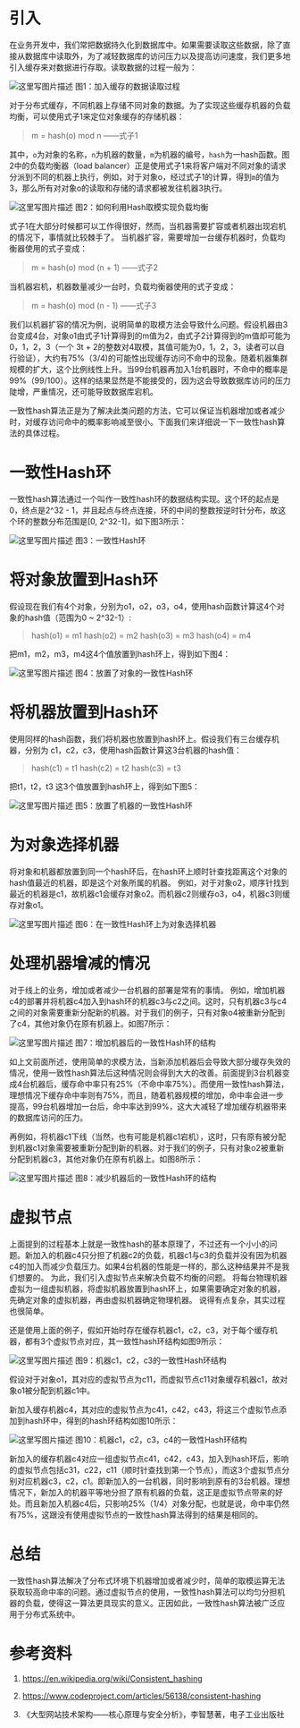 # 引入

在业务开发中，我们常把数据持久化到数据库中。如果需要读取这些数据，除了直接从数据库中读取外，为了减轻数据库的访问压力以及提高访问速度，我们更多地引入缓存来对数据进行存取。读取数据的过程一般为：

![这里写图片描述](http://img.blog.csdn.net/20170123084346849?watermark/2/text/aHR0cDovL2Jsb2cuY3Nkbi5uZXQvbGloYW8yMQ==/font/5a6L5L2T/fontsize/400/fill/I0JBQkFCMA==/dissolve/70/gravity/SouthEast)
图1：加入缓存的数据读取过程


对于分布式缓存，不同机器上存储不同对象的数据。为了实现这些缓存机器的负载均衡，可以使用式子1来定位对象缓存的存储机器：

> m = hash(o) mod n    ——式子1

其中，`o`为对象的名称，`n`为机器的数量，`m`为机器的编号，`hash`为一hash函数。图2中的负载均衡器（load balancer）正是使用式子1来将客户端对不同对象的请求分派到不同的机器上执行，例如，对于对象o，经过式子1的计算，得到`m`的值为3，那么所有对对象o的读取和存储的请求都被发往机器3执行。

![这里写图片描述](http://img.blog.csdn.net/20170108001037193?watermark/2/text/aHR0cDovL2Jsb2cuY3Nkbi5uZXQvbGloYW8yMQ==/font/5a6L5L2T/fontsize/400/fill/I0JBQkFCMA==/dissolve/70/gravity/SouthEast)
图2：如何利用Hash取模实现负载均衡

式子1在大部分时候都可以工作得很好，然而，当机器需要扩容或者机器出现宕机的情况下，事情就比较棘手了。
当机器扩容，需要增加一台缓存机器时，负载均衡器使用的式子变成：
> m = hash(o) mod (n + 1)    ——式子2

当机器宕机，机器数量减少一台时，负载均衡器使用的式子变成：
> m = hash(o) mod (n - 1)    ——式子3

我们以机器扩容的情况为例，说明简单的取模方法会导致什么问题。假设机器由3台变成4台，对象o1由式子1计算得到的m值为2，由式子2计算得到的m值却可能为0，1，2，3（一个 3t + 2的整数对4取模，其值可能为0，1，2，3，读者可以自行验证），大约有75%（3/4)的可能性出现缓存访问不命中的现象。随着机器集群规模的扩大，这个比例线性上升。当99台机器再加入1台机器时，不命中的概率是99%（99/100）。这样的结果显然是不能接受的，因为这会导致数据库访问的压力陡增，严重情况，还可能导致数据库宕机。

一致性hash算法正是为了解决此类问题的方法，它可以保证当机器增加或者减少时，对缓存访问命中的概率影响减至很小。下面我们来详细说一下一致性hash算法的具体过程。


# 一致性Hash环
一致性hash算法通过一个叫作一致性hash环的数据结构实现。这个环的起点是0，终点是2^32 - 1，并且起点与终点连接，环的中间的整数按逆时针分布，故这个环的整数分布范围是[0, 2^32-1]，如下图3所示：

![这里写图片描述](http://img.blog.csdn.net/20170108000506549?watermark/2/text/aHR0cDovL2Jsb2cuY3Nkbi5uZXQvbGloYW8yMQ==/font/5a6L5L2T/fontsize/400/fill/I0JBQkFCMA==/dissolve/70/gravity/SouthEast)
图3：一致性Hash环

# 将对象放置到Hash环
假设现在我们有4个对象，分别为o1，o2，o3，o4，使用hash函数计算这4个对象的hash值（范围为0 ~ 2^32-1）:

> hash(o1) = m1
hash(o2) = m2
hash(o3) = m3
hash(o4) = m4

把m1，m2，m3，m4这4个值放置到hash环上，得到如下图4：

![这里写图片描述](http://img.blog.csdn.net/20170108001141907?watermark/2/text/aHR0cDovL2Jsb2cuY3Nkbi5uZXQvbGloYW8yMQ==/font/5a6L5L2T/fontsize/400/fill/I0JBQkFCMA==/dissolve/70/gravity/SouthEast)
图4：放置了对象的一致性Hash环

# 将机器放置到Hash环

使用同样的hash函数，我们将机器也放置到hash环上。假设我们有三台缓存机器，分别为 c1，c2，c3，使用hash函数计算这3台机器的hash值：
> hash(c1) = t1
hash(c2) = t2
hash(c3) = t3

把t1，t2，t3 这3个值放置到hash环上，得到如下图5：

![这里写图片描述](http://img.blog.csdn.net/20170108001228002?watermark/2/text/aHR0cDovL2Jsb2cuY3Nkbi5uZXQvbGloYW8yMQ==/font/5a6L5L2T/fontsize/400/fill/I0JBQkFCMA==/dissolve/70/gravity/SouthEast)
图5：放置了机器的一致性Hash环


# 为对象选择机器

将对象和机器都放置到同一个hash环后，在hash环上顺时针查找距离这个对象的hash值最近的机器，即是这个对象所属的机器。
例如，对于对象o2，顺序针找到最近的机器是c1，故机器c1会缓存对象o2。而机器c2则缓存o3，o4，机器c3则缓存对象o1。

![这里写图片描述](http://img.blog.csdn.net/20170108001326379?watermark/2/text/aHR0cDovL2Jsb2cuY3Nkbi5uZXQvbGloYW8yMQ==/font/5a6L5L2T/fontsize/400/fill/I0JBQkFCMA==/dissolve/70/gravity/SouthEast)
图6：在一致性Hash环上为对象选择机器


# 处理机器增减的情况

对于线上的业务，增加或者减少一台机器的部署是常有的事情。
例如，增加机器c4的部署并将机器c4加入到hash环的机器c3与c2之间。这时，只有机器c3与c4之间的对象需要重新分配新的机器。对于我们的例子，只有对象o4被重新分配到了c4，其他对象仍在原有机器上。如图7所示：

![这里写图片描述](http://img.blog.csdn.net/20170108001504023?watermark/2/text/aHR0cDovL2Jsb2cuY3Nkbi5uZXQvbGloYW8yMQ==/font/5a6L5L2T/fontsize/400/fill/I0JBQkFCMA==/dissolve/70/gravity/SouthEast)
图7：增加机器后的一致性Hash环的结构

如上文前面所述，使用简单的求模方法，当新添加机器后会导致大部分缓存失效的情况，使用一致性hash算法后这种情况则会得到大大的改善。前面提到3台机器变成4台机器后，缓存命中率只有25%（不命中率75%）。而使用一致性hash算法，理想情况下缓存命中率则有75%，而且，随着机器规模的增加，命中率会进一步提高，99台机器增加一台后，命中率达到99%，这大大减轻了增加缓存机器带来的数据库访问的压力。

再例如，将机器c1下线（当然，也有可能是机器c1宕机），这时，只有原有被分配到机器c1对象需要被重新分配到新的机器。对于我们的例子，只有对象o2被重新分配到机器c3，其他对象仍在原有机器上。如图8所示：

![这里写图片描述](http://img.blog.csdn.net/20170108001520632?watermark/2/text/aHR0cDovL2Jsb2cuY3Nkbi5uZXQvbGloYW8yMQ==/font/5a6L5L2T/fontsize/400/fill/I0JBQkFCMA==/dissolve/70/gravity/SouthEast)
图8：减少机器后的一致性Hash环的结构



# 虚拟节点
上面提到的过程基本上就是一致性hash的基本原理了，不过还有一个小小的问题。新加入的机器c4只分担了机器c2的负载，机器c1与c3的负载并没有因为机器c4的加入而减少负载压力。如果4台机器的性能是一样的，那么这种结果并不是我们想要的。
为此，我们引入虚拟节点来解决负载不均衡的问题。
将每台物理机器虚拟为一组虚拟机器，将虚拟机器放置到hash环上，如果需要确定对象的机器，先确定对象的虚拟机器，再由虚拟机器确定物理机器。
说得有点复杂，其实过程也很简单。

还是使用上面的例子，假如开始时存在缓存机器c1，c2，c3，对于每个缓存机器，都有3个虚拟节点对应，其一致性hash环结构如图9所示：

![这里写图片描述](http://img.blog.csdn.net/20170108000617634?watermark/2/text/aHR0cDovL2Jsb2cuY3Nkbi5uZXQvbGloYW8yMQ==/font/5a6L5L2T/fontsize/400/fill/I0JBQkFCMA==/dissolve/70/gravity/SouthEast)
图9：机器c1，c2，c3的一致性Hash环结构

假设对于对象o1，其对应的虚拟节点为c11，而虚拟节点c11对象缓存机器c1，故对象o1被分配到机器c1中。

新加入缓存机器c4，其对应的虚拟节点为c41，c42，c43，将这三个虚拟节点添加到hash环中，得到的hash环结构如图10所示：

![这里写图片描述](http://img.blog.csdn.net/20170108000625603?watermark/2/text/aHR0cDovL2Jsb2cuY3Nkbi5uZXQvbGloYW8yMQ==/font/5a6L5L2T/fontsize/400/fill/I0JBQkFCMA==/dissolve/70/gravity/SouthEast)
图10：机器c1，c2，c3，c4的一致性Hash环结构

新加入的缓存机器c4对应一组虚拟节点c41，c42，c43，加入到hash环后，影响的虚拟节点包括c31，c22，c11（顺时针查找到第一个节点），而这3个虚拟节点分别对应机器c3，c2，c1。即新加入的一台机器，同时影响到原有的3台机器。理想情况下，新加入的机器平等地分担了原有机器的负载，这正是虚拟节点带来的好处。而且新加入机器c4后，只影响25%（1/4）对象分配，也就是说，命中率仍然有75%，这跟没有使用虚拟节点的一致性hash算法得到的结果是相同的。

# 总结

一致性hash算法解决了分布式环境下机器增加或者减少时，简单的取模运算无法获取较高命中率的问题。通过虚拟节点的使用，一致性hash算法可以均匀分担机器的负载，使得这一算法更具现实的意义。正因如此，一致性hash算法被广泛应用于分布式系统中。



# 参考资料

1. https://en.wikipedia.org/wiki/Consistent_hashing

2. https://www.codeproject.com/articles/56138/consistent-hashing

3. 《大型网站技术架构——核心原理与安全分析》，李智慧著，电子工业出版社
